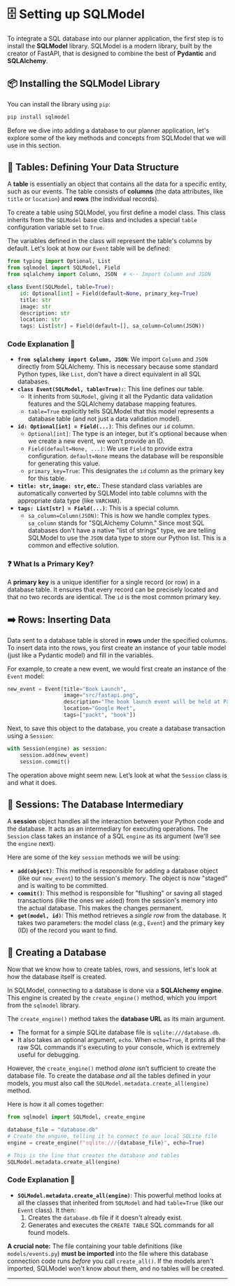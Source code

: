 # 🗄️ **Setting up SQLModel**

To integrate a SQL database into our planner application, the first step is to install the **SQLModel** library. SQLModel is a modern library, built by the creator of FastAPI, that is designed to combine the best of **Pydantic** and **SQLAlchemy**.

## 📦 Installing the SQLModel Library

You can install the library using `pip`:

```bash
pip install sqlmodel
```

Before we dive into adding a database to our planner application, let's explore some of the key methods and concepts from SQLModel that we will use in this section.

## 📜 Tables: Defining Your Data Structure

A **table** is essentially an object that contains all the data for a specific entity, such as our events. The table consists of **columns** (the data attributes, like `title` or `location`) and **rows** (the individual records).

To create a table using SQLModel, you first define a model class. This class inherits from the `SQLModel` base class and includes a special `table` configuration variable set to `True`.

The variables defined in the class will represent the table's columns by default. Let's look at how our `Event` table will be defined:

```python
from typing import Optional, List
from sqlmodel import SQLModel, Field
from sqlalchemy import Column, JSON  # <-- Import Column and JSON

class Event(SQLModel, table=True):
    id: Optional[int] = Field(default=None, primary_key=True)
    title: str
    image: str
    description: str
    location: str
    tags: List[str] = Field(default=[], sa_column=Column(JSON))
```

### Code Explanation 🧐

  * **`from sqlalchemy import Column, JSON`**: We import `Column` and `JSON` directly from SQLAlchemy. This is necessary because some standard Python types, like `List`, don't have a direct equivalent in all SQL databases.
  * **`class Event(SQLModel, table=True):`**: This line defines our table.
      * It inherits from `SQLModel`, giving it all the Pydantic data validation features and the SQLAlchemy database mapping features.
      * `table=True` explicitly tells SQLModel that this model represents a database table (and not just a data validation model).
  * **`id: Optional[int] = Field(...)`**: This defines our `id` column.
      * `Optional[int]`: The type is an integer, but it's optional because when we create a new event, we won't provide an ID.
      * `Field(default=None, ...)`: We use `Field` to provide extra configuration. `default=None` means the database will be responsible for generating this value.
      * `primary_key=True`: This designates the `id` column as the primary key for this table.
  * **`title: str`, `image: str`, etc.**: These standard class variables are automatically converted by SQLModel into table columns with the appropriate data type (like `VARCHAR`).
  * **`tags: List[str] = Field(...)`**: This is a special column.
      * `sa_column=Column(JSON)`: This is how we handle complex types. `sa_column` stands for "SQLAlchemy Column." Since most SQL databases don't have a native "list of strings" type, we are telling SQLModel to use the `JSON` data type to store our Python list. This is a common and effective solution.

### ❓ What Is a Primary Key?

A **primary key** is a unique identifier for a single record (or row) in a database table. It ensures that every record can be precisely located and that no two records are identical. The `id` is the most common primary key.

## ➡️ Rows: Inserting Data

Data sent to a database table is stored in **rows** under the specified columns. To insert data into the rows, you first create an instance of your table model (just like a Pydantic model) and fill in the variables.

For example, to create a new event, we would first create an instance of the `Event` model:

```python
new_event = Event(title="Book Launch",
                  image="src/fastapi.png",
                  description="The book launch event will be held at Packt HQ, Packt city",
                  location="Google Meet",
                  tags=["packt", "book"])
```

Next, to save this object to the database, you create a database transaction using a `Session`:

```python
with Session(engine) as session:
    session.add(new_event)
    session.commit()
```

The operation above might seem new. Let’s look at what the `Session` class is and what it does.

## 💬 Sessions: The Database Intermediary

A **session** object handles all the interaction between your Python code and the database. It acts as an intermediary for executing operations. The `Session` class takes an instance of a SQL `engine` as its argument (we'll see the `engine` next).

Here are some of the key `session` methods we will be using:

  * **`add(object)`**: This method is responsible for adding a database object (like our `new_event`) to the session's *memory*. The object is now "staged" and is waiting to be committed.
  * **`commit()`**: This method is responsible for "flushing" or saving all staged transactions (like the ones we `add`ed) from the session's memory into the actual database. This makes the changes permanent.
  * **`get(model, id)`**: This method retrieves a *single row* from the database. It takes two parameters: the model class (e.g., `Event`) and the primary key (ID) of the record you want to find.

## 🏁 Creating a Database

Now that we know how to create tables, rows, and sessions, let's look at how the database itself is created.

In SQLModel, connecting to a database is done via a **SQLAlchemy engine**. This engine is created by the `create_engine()` method, which you import from the `sqlmodel` library.

The `create_engine()` method takes the **database URL** as its main argument.

  * The format for a simple SQLite database file is `sqlite:///database.db`.
  * It also takes an optional argument, `echo`. When `echo=True`, it prints all the raw SQL commands it's executing to your console, which is extremely useful for debugging.

However, the `create_engine()` method *alone* isn’t sufficient to create the database file. To create the database *and* all the tables defined in your models, you must also call the `SQLModel.metadata.create_all(engine)` method.

Here is how it all comes together:

```python
from sqlmodel import SQLModel, create_engine

database_file = "database.db"
# Create the engine, telling it to connect to our local SQLite file
engine = create_engine(f"sqlite:///{database_file}", echo=True)

# This is the line that creates the database and tables
SQLModel.metadata.create_all(engine)
```

### Code Explanation 🧐

  * **`SQLModel.metadata.create_all(engine)`**: This powerful method looks at all the classes that inherited from `SQLModel` and had `table=True` (like our `Event` class). It then:
    1.  Creates the `database.db` file if it doesn't already exist.
    2.  Generates and executes the `CREATE TABLE` SQL commands for all found models.

**A crucial note:** The file containing your table definitions (like `models/events.py`) **must be imported** into the file where this database connection code runs *before* you call `create_all()`. If the models aren't imported, SQLModel won't know about them, and no tables will be created.

---